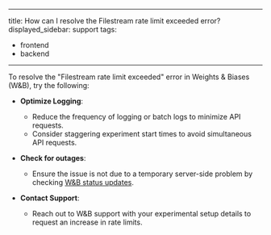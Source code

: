 
---
title: How can I resolve the Filestream rate limit exceeded error?
displayed_sidebar: support
tags:
- frontend
- backend
---
To resolve the "Filestream rate limit exceeded" error in Weights & Biases (W&B), try the following:

- **Optimize Logging**:
  - Reduce the frequency of logging or batch logs to minimize API requests.
  - Consider staggering experiment start times to avoid simultaneous API requests.

- **Check for outages**:
  - Ensure the issue is not due to a temporary server-side problem by checking [W&B status updates](https://status.wandb.com).

- **Contact Support**:
  - Reach out to W&B support with your experimental setup details to request an increase in rate limits.
    